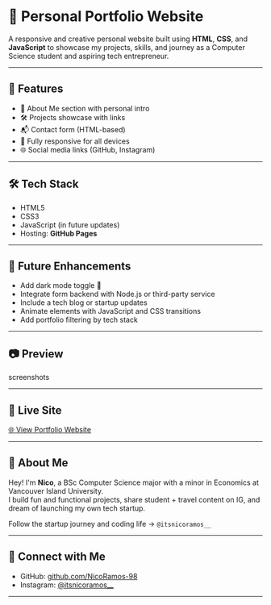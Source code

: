 # 💼 Personal Portfolio Website

A responsive and creative personal website built using **HTML**, **CSS**, and **JavaScript** to showcase my projects, skills, and journey as a Computer Science student and aspiring tech entrepreneur.

---

## 📌 Features

- 📖 About Me section with personal intro
- 🛠️ Projects showcase with links
- 📬 Contact form (HTML-based)
- 📱 Fully responsive for all devices
- 🌐 Social media links (GitHub, Instagram)

---

## 🛠️ Tech Stack

- HTML5  
- CSS3  
- JavaScript (in future updates)  
- Hosting: **GitHub Pages**

---

## 🚀 Future Enhancements

- Add dark mode toggle 🌙  
- Integrate form backend with Node.js or third-party service  
- Include a tech blog or startup updates  
- Animate elements with JavaScript and CSS transitions  
- Add portfolio filtering by tech stack

---

## 📷 Preview

screenshots

---

## 🔗 Live Site

[🌐 View Portfolio Website](https://nicoramos-98.github.io/portfolio/)

---

## 🙋 About Me

Hey! I'm **Nico**, a BSc Computer Science major with a minor in Economics at Vancouver Island University.  
I build fun and functional projects, share student + travel content on IG, and dream of launching my own tech startup.  
  
Follow the startup journey and coding life → `@itsnicoramos__`

---

## 🤝 Connect with Me

- GitHub: [github.com/NicoRamos-98](https://github.com/NicoRamos-98/portfolio-webpage.git)  
- Instagram: [@itsnicoramos__](https://instagram.com/itsnicoramos__)  


---

